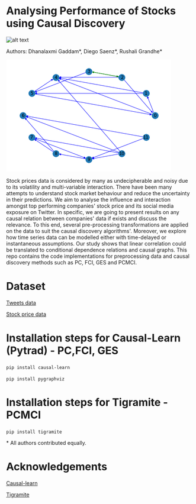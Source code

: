 # Analysing Performance of Stocks using Causal Discovery

![alt text](https://mbzuai.ac.ae/application/themes/mbzuai/dist/images/mbzuai_logo.png)

Authors: Dhanalaxmi Gaddam*, Diego Saenz*, Rushali Grandhe*

![alt text](Causal-Learn/PC/pc_fisher_z_all_companies.png)

Stock prices data is considered by many as undecipherable and noisy due to its volatility and multi-variable interaction. There have been many attempts to understand stock market behaviour and reduce the uncertainty in their predictions. We aim to  analyse the influence and interaction amongst top performing companies' stock price and its social media exposure on Twitter. In specific, we are going to present results on any causal relation between companies' data if exists and discuss the relevance. To this end, several pre-processing transformations are applied on the data to suit the causal discovery algorithms'. Moreover, we explore how time series data can be modelled either with time-delayed or instantaneous assumptions. Our study shows that linear correlation could be translated to conditional dependence relations and causal graphs. This repo contains the code implementations for preprocessing data and causal discovery methods such as PC, FCI, GES and PCMCI.

# Dataset

[Tweets data](https://www.kaggle.com/omermetinn/tweets-about-the-top-companies-from-2015-to-2020)

[Stock price data](https://www.kaggle.com/omermetinn/values-of-top-nasdaq-copanies-from-2010-to-2020)

#  Installation steps for Causal-Learn (Pytrad) - PC,FCI, GES

```pip install causal-learn```

```pip install pygraphviz```

#  Installation steps for Tigramite - PCMCI

```pip install tigramite```


\* All authors contributed equally.

# Acknowledgements

[Causal-learn](https://github.com/cmu-phil/causal-learn)

[Tigramite](https://github.com/jakobrunge/tigramite/tree/master/tigramite)
